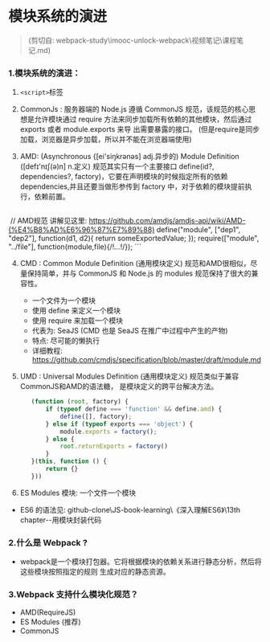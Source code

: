 # 模块系统的演进 
 > (剪切自: webpack-study\imooc-unlock-webpack\视频笔记\课程笔记.md)

### 1.模块系统的演进：
 1. `<script>`标签
 
 2. CommonJs : 服务器端的 Node.js 遵循 CommonJS 规范，该规范的核心思想是允许模块通过 
    require 方法来同步加载所有依赖的其他模块，然后通过 exports 或者 module.exports 来导
    出需要暴露的接口。 (但是require是同步加载，浏览器是异步加载，所以并不能在浏览器端使用)
   
 3. AMD: (Asynchronous {[ei'siŋkrənəs] adj.异步的) Module Definition 
        ([defɪ'nɪʃ(ə)n] n.定义) 规范其实只有一个主要接口 
        define(id?, dependencies?, factory)，它要在声明模块的时候指定所有的依赖 
        dependencies,并且还要当做形参传到 factory 中，对于依赖的模块提前执行，依赖前置。
    ```javascript
   ​    // AMD规范  讲解见这里: https://github.com/amdjs/amdjs-api/wiki/AMD-(%E4%B8%AD%E6%96%87%E7%89%88)
       define("module", ["dep1", "dep2"], function(d1, d2){
           return someExportedValue;
       });
       require(["module", "../file"], function(module,file){/!*...*!/});
    ```
   
 4. CMD : Common Module Definition (通用模块定义) 规范和AMD很相似，尽量保持简单，并与 
    CommonJS 和 Node.js 的 modules 规范保持了很大的兼容性。
    +  一个文件为一个模块
    + 使用 define 来定义一个模块
    + 使用 require 来加载一个模块
    + 代表为: SeaJS (CMD 也是 SeaJS 在推广中过程中产生的产物)
    + 特点: 尽可能的懒执行
    + 详细教程: https://github.com/cmdjs/specification/blob/master/draft/module.md
    
 5. UMD : Universal Modules Definition (通用模块定义) 规范类似于兼容CommonJS和AMD的语法糖，
   是模块定义的跨平台解决方法。
    ```javascript
       (function (root, factory) {
           if (typeof define === 'function' && define.amd) {
               define([], factory);
           } else if (typeof exports === 'object') {
               module.exports = factory();
           } else {
               root.returnExports = factory()
           }
       }(this, function () {
           return {}
       }))
    ```
   
 6. ES Modules 模块: 一个文件一个模块
  + ES6 的语法见: github-clone\JS-book-learning\《深入理解ES6》\13th chapter--用模块封装代码

### 2.什么是 Webpack ?
  - webpack是一个模块打包器。它将根据模块的依赖关系进行静态分析，然后将这些模块按照指定的规则
    生成对应的静态资源。

### 3.Webpack 支持什么模块化规范？
 - AMD(RequireJS)
 - ES Modules (推荐)
 - CommonJS 
